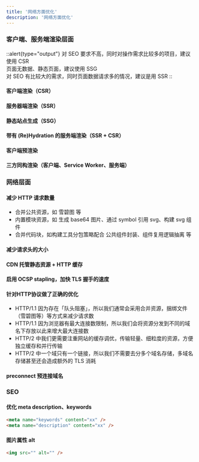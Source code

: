 ```yaml
---
title: '网络方面优化'
description: '网络方面优化'
---
```



### 客户端、服务端渲染层面

  ::alert{type="output"}
  对 SEO 要求不高，同时对操作需求比较多的项目，建议使用 CSR
  <br />
  页面无数据、静态页面，建议使用 SSG
  <br />
  对 SEO 有比较大的需求，同时页面数据请求多的情况，建议是用 SSR
  ::

  #### 客户端渲染（CSR）
  #### 服务器端渲染（SSR）
  #### 静态站点生成（SSG）
  #### 带有 (Re)Hydration 的服务端渲染（SSR + CSR）
  #### 客户端预渲染
  #### 三方同构渲染（客户端、Service Worker、服务端）


### 网络层面
  #### 减少 HTTP 请求数量
  - 合并公共资源，如 雪碧图 等
  - 内置模块资源，如 生成 base64 图片、通过 symbol 引用 svg、构建 svg 组件
  - 合并代码块，如构建工具分包策略配合 公共组件封装、组件复用逻辑抽离 等
  #### 减少请求头的大小
  #### CDN 托管静态资源 + HTTP 缓存
  #### 启用 OCSP stapling，加快 TLS 握手的速度
  #### 针对HTTP协议做了正确的优化
  - HTTP/1.1 因为存在「队头阻塞」，所以我们通常会采用合并资源，捆绑文件（雪碧图等）等方式来减少请求数
  - HTTP/1.1 因为浏览器有最大连接数限制，所以我们会将资源分发到不同的域名下存放以此来增大最大连接数
  - HTTP/2 中我们更需要注重网站的缓存调优，传输轻量、细粒度的资源，方便独立缓存和并行传输
  - HTTP/2 中一个域只有一个链接，所以我们不需要去分多个域名存储，多域名存储甚至还会造成额外的 TLS 消耗
  #### preconnect 预连接域名


### SEO
  #### 优化 meta description、keywords
  ```html
  <meta name="keywords" content="xx" />
  <meta name="description" content="xx" />
  ```

  #### 图片属性 alt
  ```html
  <img src="" alt="" />
  ```
